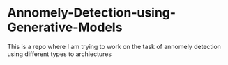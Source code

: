 # Annomely-Detection-using-Generative-Models
This is a repo where I am trying to work on the task of annomely detection using different types to archiectures 
